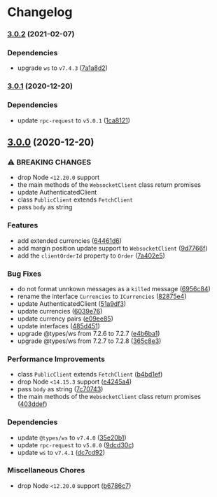 # Changelog

### [3.0.2](https://github.com/vansergen/poloniex-node-api/compare/v3.0.1...v3.0.2) (2021-02-07)

### Dependencies

- upgrade `ws` to `v7.4.3` ([7a1a8d2](https://github.com/vansergen/poloniex-node-api/commit/7a1a8d2917b394d3857ac36e6d2906b80cf934cb))

### [3.0.1](https://github.com/vansergen/poloniex-node-api/compare/v3.0.0...v3.0.1) (2020-12-20)

### Dependencies

- update `rpc-request` to `v5.0.1` ([1ca8121](https://github.com/vansergen/poloniex-node-api/commit/1ca812100e1bab730d3382b07cb0a5d9aa3b097b))

## [3.0.0](https://github.com/vansergen/poloniex-node-api/compare/v2.0.4...v3.0.0) (2020-12-20)

### ⚠ BREAKING CHANGES

- drop Node `<12.20.0` support
- the main methods of the `WebsocketClient` class return promises
- update AuthenticatedClient
- class `PublicClient` extends `FetchClient`
- pass `body` as string

### Features

- add extended currencies ([64461d6](https://github.com/vansergen/poloniex-node-api/commit/64461d676923f10a6dd125517e9f28bccee4223c))
- add margin position update support to `WebsocketClient` ([9d7766f](https://github.com/vansergen/poloniex-node-api/commit/9d7766fd8628445aa239f6ff147a36724f3c777c))
- add the `clientOrderId` property to `Order` ([7a402e5](https://github.com/vansergen/poloniex-node-api/commit/7a402e531b0711d7167e4eeae3bd06629ceb64b2))

### Bug Fixes

- do not format unnkown messages as a `killed` message ([6956c84](https://github.com/vansergen/poloniex-node-api/commit/6956c847e4ba9e85ca37ef46e7d80c40c997a18e))
- rename the interface `Currencies` to `ICurrencies` ([82875e4](https://github.com/vansergen/poloniex-node-api/commit/82875e4d30aad20c886b0ded12e0fdcba5265cae))
- update AuthenticatedClient ([51a9df3](https://github.com/vansergen/poloniex-node-api/commit/51a9df34be4ccebb8fec7f3f079d49c8ff1e4f49))
- update currencies ([6039e76](https://github.com/vansergen/poloniex-node-api/commit/6039e760a92d588f83215135489a5c3a8794c8d9))
- update currency pairs ([e09ee85](https://github.com/vansergen/poloniex-node-api/commit/e09ee85b0c1fa74c0bfcf221042d9bc27d2cf700))
- update interfaces ([485d451](https://github.com/vansergen/poloniex-node-api/commit/485d451c7b7cf72b6730a09f9b9f206ac0d117ae))
- upgrade @types/ws from 7.2.6 to 7.2.7 ([e4b6ba1](https://github.com/vansergen/poloniex-node-api/commit/e4b6ba162ed351bbcac4588774c8bb339e6aee3c))
- upgrade @types/ws from 7.2.7 to 7.2.8 ([365c8e3](https://github.com/vansergen/poloniex-node-api/commit/365c8e3e62a60820dbb3136f7928495248770395))

### Performance Improvements

- class `PublicClient` extends `FetchClient` ([b4bd1ef](https://github.com/vansergen/poloniex-node-api/commit/b4bd1ef08ba405811497a59d5a503093ad42a309))
- drop Node `<14.15.3` support ([e4245a4](https://github.com/vansergen/poloniex-node-api/commit/e4245a49bd57f7c3772fbf933a7a3c8b50952d2e))
- pass `body` as string ([7c70743](https://github.com/vansergen/poloniex-node-api/commit/7c70743c0ea207b40c6d19e842ae560d66aa89e9))
- the main methods of the `WebsocketClient` class return promises ([403ddef](https://github.com/vansergen/poloniex-node-api/commit/403ddef5e7fa9d69b0f9d131c49e6e3193da1ace))

### Dependencies

- update `@types/ws` to `v7.4.0` ([35e20b1](https://github.com/vansergen/poloniex-node-api/commit/35e20b143753bbd6533cec0fc9b746d1a3a83152))
- update `rpc-request` to `v5.0.0` ([9dcd30c](https://github.com/vansergen/poloniex-node-api/commit/9dcd30c6bf2b5ed710c95c594e8eb787c3c32881))
- update `ws` to `v7.4.1` ([dc7cd92](https://github.com/vansergen/poloniex-node-api/commit/dc7cd929eca4a72bfab7468f8697aa7883fe597f))

### Miscellaneous Chores

- drop Node `<12.20.0` support ([b6786c7](https://github.com/vansergen/poloniex-node-api/commit/b6786c70afbfeba300900dada8dfefbd96807be8))

